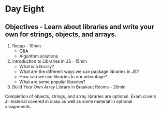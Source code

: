 # Day Eight
## Objectives - Learn about libraries and write your own for strings, objects, and arrays.
1. Recap - 10min
    - Q&A
    - Algorithm solutions
2. Introduction to Libraries in JS - 15min
    - What is a library?
    - What are the different ways we can package libraries in JS?
    - How can we use libraries to our advantage?
    - What are some popular libraries?
3. Build Your Own Array Library in Breakout Rooms - 20min

Completion of objects, strings, and array libraries are optional. Exam covers all material covered in class as well as some material in optional assignments.